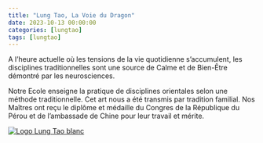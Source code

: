 ```yaml
---
title: "Lung Tao, La Voie du Dragon"
date: 2023-10-13 00:00:00
categories: [lungtao]
tags: [lungtao]
---
```

A l’heure actuelle où les tensions de la vie quotidienne s’accumulent, les disciplines traditionnelles sont une source de Calme et de Bien-Être démontré par les neurosciences.

Notre Ecole enseigne la pratique de disciplines orientales selon une méthode traditionnelle. Cet art nous a été transmis par tradition familial. Nos Maîtres ont reçu le diplôme et médaille du Congres de la République du Pérou et de l’ambassade de Chine pour leur travail et mérite.

<span style="text-align: center">
    <a href="{{ site.baseurl }}/" title="Logo Lung Tao blanc - {{ site.title }}">
        <img src="{{ site.baseurl }}/images/logo.jpg" class="user-image" alt="Logo Lung Tao blanc" />
    </a>
</span>